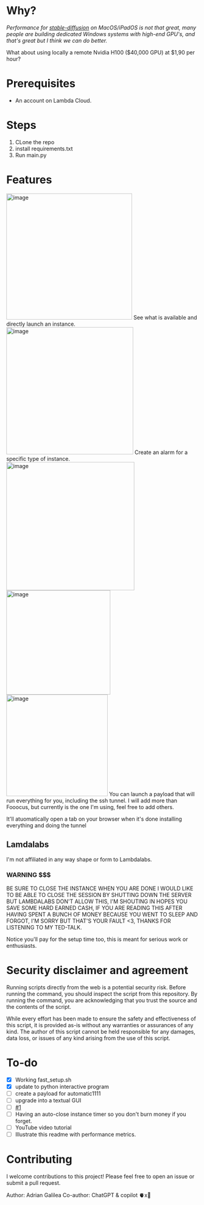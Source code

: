 # Why?
_Performance for [stable-diffusion](https://github.com/AUTOMATIC1111/stable-diffusion-webui) on MacOS/iPadOS is not that great, many people are building dedicated Windows systems with high-end GPU's, and that's great but I think we can do better._

What about using locally a remote Nvidia H100 ($40,000 GPU) at $1,90 per hour?

# Prerequisites
- An account on Lambda Cloud.

# Steps
1. CLone the repo
2. install requirements.txt
3. Run main.py

# Features
<img width="330" alt="image" src="https://github.com/adriangalilea/LambdaTunnel/assets/90320947/4c0f00d4-dcb8-42bf-8dc9-04c128a1cd2d">
See what is available and directly launch an instance.

<img width="333" alt="image" src="https://github.com/adriangalilea/LambdaTunnel/assets/90320947/7d93326e-a15b-49ba-9928-a49a07023e63">
Create an alarm for a specific type of instance.

<img width="336" alt="image" src="https://github.com/adriangalilea/LambdaTunnel/assets/90320947/7767a49c-87e2-483d-be3b-4c879b41dbcd">


<img width="273" alt="image" src="https://github.com/adriangalilea/LambdaTunnel/assets/90320947/282db9b6-739f-4133-b15a-c1869d265ab1">


<img width="266" alt="image" src="https://github.com/adriangalilea/LambdaTunnel/assets/90320947/119214b5-f129-4b37-9e79-6f01e76bf25a">
You can launch a payload that will run everything for you, including the ssh tunnel. I will add more than Fooocus, but currently is the one I'm using, feel free to add others.

It'll atuomatically open a tab on your browser when it's done installing everything and doing the tunnel



## Lamdalabs
I'm not affiliated in any way shape or form to Lambdalabs.

### WARNING $$$
BE SURE TO CLOSE THE INSTANCE WHEN YOU ARE DONE I WOULD LIKE TO BE ABLE TO CLOSE THE SESSION BY SHUTTING DOWN THE SERVER BUT LAMBDALABS DON'T ALLOW THIS, I'M SHOUTING IN HOPES YOU SAVE SOME HARD EARNED CASH, IF YOU ARE READING THIS AFTER HAVING SPENT A BUNCH OF MONEY BECAUSE YOU WENT TO SLEEP AND FORGOT, I'M SORRY BUT THAT'S YOUR FAULT <3, THANKS FOR LISTENING TO MY TED-TALK.

Notice you'll pay for the setup time too, this is meant for serious work or enthusiasts.

# Security disclaimer and agreement
Running scripts directly from the web is a potential security risk. Before running the command, you should inspect the script from this repository. By running the command, you are acknowledging that you trust the source and the contents of the script.

While every effort has been made to ensure the safety and effectiveness of this script, it is provided as-is without any warranties or assurances of any kind. The author of this script cannot be held responsible for any damages, data loss, or issues of any kind arising from the use of this script.


# To-do
- [x] Working fast_setup.sh
- [x] update to python interactive program
- [ ] create a payload for automatic1111
- [ ] upgrade into a textual GUI
- [ ] [#1](https://github.com/adriangalilea/LambdaTunnel/issues/1)
- [ ] Having an auto-close instance timer so you don't burn money if you forget.
- [ ] YouTube video tutorial
- [ ] Illustrate this readme with performance metrics.

# Contributing
I welcome contributions to this project! Please feel free to open an issue or submit a pull request.

Author: Adrian Galilea
Co-author: ChatGPT & copilot
🫀x🤖
